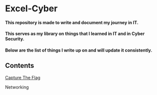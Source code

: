 # Excel-Cyber

#### This repository is made to write and document my journey in IT.

#### This serves as my library on things that I learned in IT and in Cyber Security.

#### Below are the list of things I write up on and will update it consistently.

## Contents

[Capture The Flag](https://github.com/makolits17/excel-cyber/tree/main/CTF%20WriteUps)

Networking





